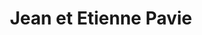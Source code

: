 ---
title: "Jean et Etienne Pavie"
url: /paris/jean-et-etienne-pavie/
shop: instrument de musique
---
